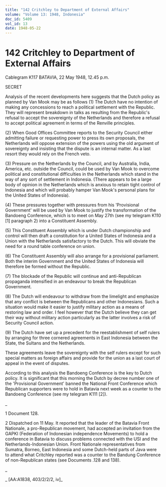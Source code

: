 ```yaml
---
title: "142 Critchley to Department of External Affairs"
volume: "Volume 13: 1948, Indonesia"
doc_id: 5409
vol_id: 13
date: 1948-05-22
---
```


# 142 Critchley to Department of External Affairs

Cablegram K117 BATAVIA, 22 May 1948, 12.45 p.m.

SECRET

Analysis of the recent developments here suggests that the Dutch policy as planned by Van Mook may be as follows (1) The Dutch have no intention of making any concessions to reach a political settlement with the Republic. They will represent breakdown in talks as resulting from the Republic's refusal to accept the sovereignty of the Netherlands and therefore a refusal to accept political agreement in terms of the Renville principles.

(2) When Good Offices Committee reports to the Security Council either admitting failure or requesting power to press its own proposals, the Netherlands will oppose extension of the powers using the old argument of sovereignty and insisting that the dispute is an internal matter. As a last resort they would rely on the French veto.

(3) Pressure on the Netherlands by the Council, and by Australia, India, America, etc. outside the Council, could be used by Van Mook to overcome political and constitutional difficulties in the Netherlands which stand in the way of any sort of settlement in Indonesia. (There appears to be a large body of opinion in the Netherlands which is anxious to retain tight control of Indonesia and which will probably hamper Van Mook's personal plans for the United States of Indonesia).

(4) These pressures together with pressures from his 'Provisional Government' will be used by Van Mook to justify the transformation of the Bandoeng Conference, which is to meet on May 27th (see my telegram K110 [1] paragraph 2) into a Constituent Assembly.

(5) This Constituent Assembly which is under Dutch championship and control will then draft a constitution for a United States of Indonesia and a Union with the Netherlands satisfactory to the Dutch. This will obviate the need for a round table conference on union.

(6) The Constituent Assembly will also arrange for a provisional parliament. Both the interim Government and the United States of Indonesia will therefore be formed without the Republic.

(7) The blockade of the Republic will continue and anti-Republican propaganda intensified in an endeavour to break the Republican Government.

(8) The Dutch will endeavour to withdraw from the limelight and emphasize that any conflict is between the Republicans and other Indonesians. Such a situation would make it easier to justify military action as a means of restoring law and order. I feel however that the Dutch believe they can get their way without military action particularly as the latter involves a risk of Security Council action.

(9) The Dutch have set up a precedent for the reestablishment of self rulers by arranging for three cornered agreements in East Indonesia between the State, the Sultans and the Netherlands.

These agreements leave the sovereignty with the self rulers except for such special matters as foreign affairs and provide for the union as a last court of appeal in the event of disputes.

According to this analysis the Bandoeng Conference is the key to Dutch policy. It is significant that this morning the Dutch by decree number one of the 'Provisional Government' banned the National Front Conference which Republican supporters were to hold in Batavia next week as a counter to the Bandoeng Conference (see my telegram K111 [2]).

_

1 Document 128.

2 Dispatched on 11 May. It reported that the leader of the Batavia Front Nationale, a pro-Republican movement, had accepted an invitation from the GAPKI (Federation of Indonesian independence Movements) to hold a conference in Batavia to discuss problems connected with the USI and the Netherlands-Indonesian Union. Front Nationale representatives from Sumatra, Borneo, East Indonesia and some Dutch-held parts of Java were to attend what Critchley reported was a counter to the Bandung Conference of non-Republican states (see Documents .128 and 138).

_

_ [AA:A1838, 403/2/2/2, iv]_
